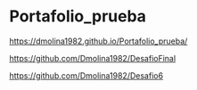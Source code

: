# Portafolio_prueba
https://dmolina1982.github.io/Portafolio_prueba/

https://github.com/Dmolina1982/DesafioFinal

https://github.com/Dmolina1982/Desafio6
